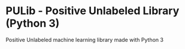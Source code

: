 # PULib - Positive Unlabeled Library (Python 3)

Positive Unlabeled machine learning library made with Python 3
